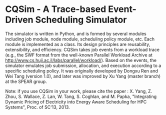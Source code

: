 # CQSim - A Trace-based Event-Driven Scheduling Simulator
The simulator is written in Python, and is formed by several modules including job module, node module, scheduling policy module, etc. Each module is implemented as a class. Its design principles are reusability, extensibility, and efficiency. CQSim takes job events from a workload trace (e.g., the SWF format from the well-known Parallel Workload Archive at http://www.cs.huji.ac.il/labs/parallel/workload/). Based on the events, the simulator emulates job submission, allocation, and execution according to a specific scheduling policy. It was originally developed by Dongxu Ren and Wei Tang (version 1.0), and later was improved by Xu Yang (master branch) at the SPEAR group. 

Note: if you use CQSim in your work, please cite the paper : X. Yang, Z. Zhou, S. Wallace, Z. Lan, W. Tang, S. Coghlan, and M. Papka, "Integrating Dynamic Pricing of Electricity into Energy Aware Scheduling for HPC Systems", Proc. of SC'13, 2013.
